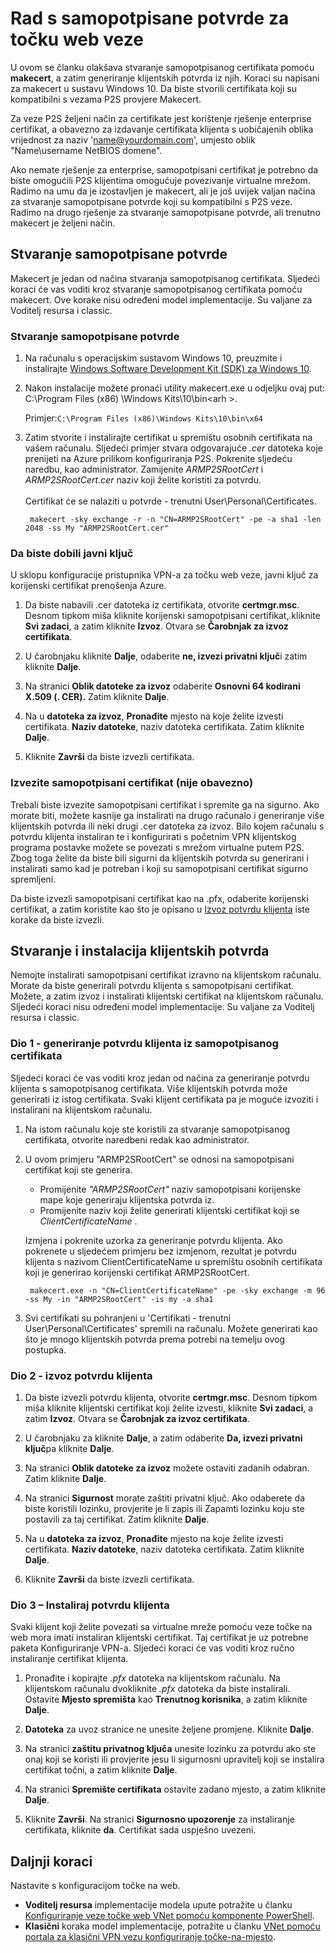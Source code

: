<properties 
   pageTitle="Stvaranje samopotpisane potvrde za virtualne mreže točke na web-lokacija veze pomoću makecert | Microsoft Azure"
   description="U ovom se članku navode koraci za korištenje makecert za stvaranje samopotpisane potvrde na Windows 10."
   services="vpn-gateway"
   documentationCenter="na"
   authors="cherylmc"
   manager="carmonm"
   editor=""
   tags="azure-resource-manager"/>
<tags 
   ms.service="vpn-gateway"
   ms.devlang="na"
   ms.topic="article"
   ms.tgt_pltfrm="na"
   ms.workload="infrastructure-services"
   ms.date="08/22/2016"
   ms.author="cherylmc" />

# <a name="working-with-self-signed-certificates-for-point-to-site-connections"></a>Rad s samopotpisane potvrde za točku web veze

U ovom se članku olakšava stvaranje samopotpisanog certifikata pomoću **makecert**, a zatim generiranje klijentskih potvrda iz njih. Koraci su napisani za makecert u sustavu Windows 10. Da biste stvorili certifikata koji su kompatibilni s vezama P2S provjere Makecert. 

Za veze P2S željeni način za certifikate jest korištenje rješenje enterprise certifikat, a obavezno za izdavanje certifikata klijenta s uobičajenih oblika vrijednost za naziv 'name@yourdomain.com', umjesto oblik "Name\username NetBIOS domene".

Ako nemate rješenje za enterprise, samopotpisani certifikat je potrebno da biste omogućili P2S klijentima omogućuje povezivanje virtualne mrežom. Radimo na umu da je izostavljen je makecert, ali je još uvijek valjan načina za stvaranje samopotpisane potvrde koji su kompatibilni s P2S veze. Radimo na drugo rješenje za stvaranje samopotpisane potvrde, ali trenutno makecert je željeni način.

## <a name="create-a-self-signed-certificate"></a>Stvaranje samopotpisane potvrde

Makecert je jedan od načina stvaranja samopotpisanog certifikata. Sljedeći koraci će vas voditi kroz stvaranje samopotpisanog certifikata pomoću makecert. Ove korake nisu određeni model implementacije. Su valjane za Voditelj resursa i classic.

### <a name="to-create-a-self-signed-certificate"></a>Stvaranje samopotpisane potvrde

1. Na računalu s operacijskim sustavom Windows 10, preuzmite i instalirajte [Windows Software Development Kit (SDK) za Windows 10](https://dev.windows.com/en-us/downloads/windows-10-sdk).

2. Nakon instalacije možete pronaći utility makecert.exe u odjeljku ovaj put: C:\Program Files (x86) \Windows Kits\10\bin\<arh >. 
        
    Primjer:`C:\Program Files (x86)\Windows Kits\10\bin\x64`

3. Zatim stvorite i instalirajte certifikat u spremištu osobnih certifikata na vašem računalu. Sljedeći primjer stvara odgovarajuće *.cer* datoteka koje prenijeti na Azure prilikom konfiguriranja P2S. Pokrenite sljedeću naredbu, kao administrator. Zamijenite *ARMP2SRootCert* i *ARMP2SRootCert.cer* naziv koji želite koristiti za potvrdu.<br><br>Certifikat će se nalaziti u potvrde - trenutni User\Personal\Certificates.

        makecert -sky exchange -r -n "CN=ARMP2SRootCert" -pe -a sha1 -len 2048 -ss My "ARMP2SRootCert.cer"


###  <a name="rootpublickey"></a>Da biste dobili javni ključ

U sklopu konfiguracije pristupnika VPN-a za točku web veze, javni ključ za korijenski certifikat prenošenja Azure.

1. Da biste nabavili .cer datoteka iz certifikata, otvorite **certmgr.msc**. Desnom tipkom miša kliknite korijenski samopotpisani certifikat, kliknite **Svi zadaci**, a zatim kliknite **Izvoz**. Otvara se **Čarobnjak za izvoz certifikata**.

2. U čarobnjaku kliknite **Dalje**, odaberite **ne, izvezi privatni ključ**i zatim kliknite **Dalje**.

3. Na stranici **Oblik datoteke za izvoz** odaberite **Osnovni 64 kodirani X.509 (. CER).** Zatim kliknite **Dalje**. 

4. Na u **datoteka za izvoz**, **Pronađite** mjesto na koje želite izvesti certifikata. **Naziv datoteke**, naziv datoteka certifikata. Zatim kliknite **Dalje**.

5. Kliknite **Završi** da biste izvezli certifikata.

 
### <a name="export-the-self-signed-certificate-optional"></a>Izvezite samopotpisani certifikat (nije obavezno)

Trebali biste izvezite samopotpisani certifikat i spremite ga na sigurno. Ako morate biti, možete kasnije ga instalirati na drugo računalo i generiranje više klijentskih potvrda ili neki drugi .cer datoteka za izvoz. Bilo kojem računalu s potvrdu klijenta instaliran te i konfigurirati s početnim VPN klijentskog programa postavke možete se povezati s mrežom virtualne putem P2S. Zbog toga želite da biste bili sigurni da klijentskih potvrda su generirani i instalirati samo kad je potreban i koji su samopotpisani certifikat sigurno spremljeni.

Da biste izvezli samopotpisani certifikat kao na .pfx, odaberite korijenski certifikat, a zatim koristite kao što je opisano u [Izvoz potvrdu klijenta](#clientkey) iste korake da biste izvezli.

## <a name="create-and-install-client-certificates"></a>Stvaranje i instalacija klijentskih potvrda

Nemojte instalirati samopotpisani certifikat izravno na klijentskom računalu. Morate da biste generirali potvrdu klijenta s samopotpisani certifikat. Možete, a zatim izvoz i instalirati klijentski certifikat na klijentskom računalu. Sljedeći koraci nisu određeni model implementacije. Su valjane za Voditelj resursa i classic.

### <a name="part-1---generate-a-client-certificate-from-a-self-signed-certificate"></a>Dio 1 - generiranje potvrdu klijenta iz samopotpisanog certifikata

Sljedeći koraci će vas voditi kroz jedan od načina za generiranje potvrdu klijenta s samopotpisanog certifikata. Više klijentskih potvrda može generirati iz istog certifikata. Svaki klijent certifikata pa je moguće izvoziti i instalirani na klijentskom računalu. 

1. Na istom računalu koje ste koristili za stvaranje samopotpisanog certifikata, otvorite naredbeni redak kao administrator.

2. U ovom primjeru "ARMP2SRootCert" se odnosi na samopotpisani certifikat koji ste generira. 
    - Promijenite *"ARMP2SRootCert"* naziv samopotpisani korijenske mape koje generiraju klijentska potvrda iz. 
    - Promijenite naziv koji želite generirati klijentski certifikat koji se *ClientCertificateName* . 


    Izmjena i pokrenite uzorka za generiranje potvrdu klijenta. Ako pokrenete u sljedećem primjeru bez izmjenom, rezultat je potvrdu klijenta s nazivom ClientCertificateName u spremištu osobnih certifikata koji je generirao korijenski certifikat ARMP2SRootCert.

        makecert.exe -n "CN=ClientCertificateName" -pe -sky exchange -m 96 -ss My -in "ARMP2SRootCert" -is my -a sha1

4. Svi certifikati su pohranjeni u 'Certifikati - trenutni User\Personal\Certificates' spremili na računalu. Možete generirati kao što je mnogo klijentskih potvrda prema potrebi na temelju ovog postupka.

### <a name="clientkey"></a>Dio 2 - izvoz potvrdu klijenta

1. Da biste izvezli potvrdu klijenta, otvorite **certmgr.msc**. Desnom tipkom miša kliknite klijentski certifikat koji želite izvesti, kliknite **Svi zadaci**, a zatim **Izvoz**. Otvara se **Čarobnjak za izvoz certifikata**.

2. U čarobnjaku za kliknite **Dalje**, a zatim odaberite **Da, izvezi privatni ključ**pa kliknite **Dalje**.

3. Na stranici **Oblik datoteke za izvoz** možete ostaviti zadanih odabran. Zatim kliknite **Dalje**. 
 
4. Na stranici **Sigurnost** morate zaštiti privatni ključ. Ako odaberete da biste koristili lozinku, provjerite je li zapis ili Zapamti lozinku koju ste postavili za taj certifikat. Zatim kliknite **Dalje**.

5. Na u **datoteka za izvoz**, **Pronađite** mjesto na koje želite izvesti certifikata. **Naziv datoteke**, naziv datoteka certifikata. Zatim kliknite **Dalje**.

6. Kliknite **Završi** da biste izvezli certifikata.  

### <a name="part-3---install-a-client-certificate"></a>Dio 3 – Instaliraj potvrdu klijenta

Svaki klijent koji želite povezati sa virtualne mreže pomoću veze točke na web mora imati instaliran klijentski certifikat. Taj certifikat je uz potrebne paketa Konfiguriranje VPN-a. Sljedeći koraci će vas voditi kroz ručno instaliranje certifikat klijenta.

1. Pronađite i kopirajte *.pfx* datoteka na klijentskom računalu. Na klijentskom računalu dvokliknite *.pfx* datoteka da biste instalirali. Ostavite **Mjesto spremišta** kao **Trenutnog korisnika**, a zatim kliknite **Dalje**.

2. **Datoteka** za uvoz stranice ne unesite željene promjene. Kliknite **Dalje**.

3. Na stranici **zaštitu privatnog ključa** unesite lozinku za potvrdu ako ste onaj koji se koristi ili provjerite jesu li sigurnosni upravitelj koji se instalira certifikat točni, a zatim kliknite **Dalje**.

4. Na stranici **Spremište certifikata** ostavite zadano mjesto, a zatim kliknite **Dalje**.

5. Kliknite **Završi**. Na stranici **Sigurnosno upozorenje** za instaliranje certifikata, kliknite **da**. Certifikat sada uspješno uvezeni.

## <a name="next-steps"></a>Daljnji koraci

Nastavite s konfiguracijom točke na web. 

- **Voditelj resursa** implementacije modela upute potražite u članku [Konfiguriranje veze točke web VNet pomoću komponente PowerShell](vpn-gateway-howto-point-to-site-rm-ps.md). 
- **Klasični** koraka model implementacije, potražite u članku [VNet pomoću portala za klasični VPN vezu konfiguriranje točke-na-mjesto](vpn-gateway-point-to-site-create.md).